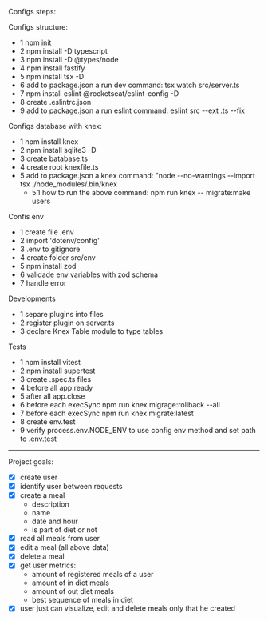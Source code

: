 Configs steps: 

Configs structure: 

- 1 npm init
- 2 npm install -D typescript
- 3 npm install -D @types/node
- 4 npm install fastify
- 5 npm install tsx -D
- 6 add to package.json a run dev command: tsx watch src/server.ts
- 7 npm install eslint @rocketseat/eslint-config -D
- 8 create .eslintrc.json
- 9 add to package.json a run eslint command: eslint src --ext .ts --fix

Configs database with knex: 

- 1 npm install knex 
- 2 npm install sqlite3 -D
- 3 create batabase.ts
- 4 create root knexfile.ts
- 5 add to package.json a knex command: "node --no-warnings --import tsx ./node_modules/.bin/knex
    - 5.1 how to run the above command: npm run knex -- migrate:make users

Confis env

- 1 create file .env
- 2 import 'dotenv/config'
- 3 .env to gitignore
- 4 create folder src/env
- 5 npm install zod
- 6 validade env variables with zod schema
- 7 handle error

Developments

- 1 separe plugins into files 
- 2 register plugin on server.ts
- 3 declare Knex Table module to type tables

Tests

- 1 npm install vitest
- 2 npm install supertest 
- 3 create .spec.ts files
- 4 before all app.ready
- 5 after all app.close
- 6 before each execSync npm run knex migrage:rollback --all
- 7 before each execSync npm run knex migrate:latest
- 8 create env.test
- 9 verify process.env.NODE_ENV to use config env method and set path to .env.test


------------------------------------------------------

Project goals: 

- [X] create user
- [X] identify user between requests
- [X] create a meal
     - description
     - name
     - date and hour
     - is part of diet or not
- [X] read all meals from user
- [X] edit a meal (all above data)
- [X] delete a meal
- [X] get user metrics: 
     - amount of registered meals of a user
     - amount of in diet meals
     - amount of out diet meals
     - best sequence of meals in diet
- [X] user just can visualize, edit and delete meals only that he created
